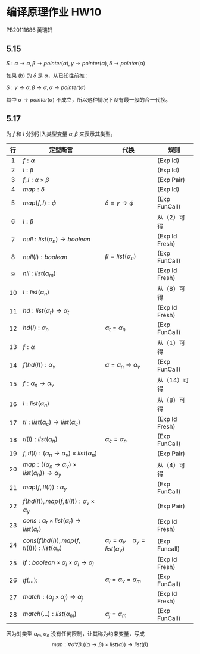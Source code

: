 # 编译原理作业 HW10

PB20111686 黄瑞轩

## 5.15

$S:\alpha\to\alpha,\beta\to pointer(\alpha),\gamma\to pointer(\alpha),\delta\to pointer(\alpha)$

如果 (b) 的 $\delta$ 是 $\alpha$，从已知往前推：

$S:\gamma\to \alpha,\beta\to \alpha,\alpha\to pointer(\alpha)$

其中 $\alpha\to pointer(\alpha)$ 不成立，所以这种情况下没有最一般的合一代换。

## 5.17

为 $f$ 和 $l$ 分别引入类型变量 $\alpha,\beta$ 来表示其类型。

|  行  | 定型断言                                                     | 代换                                              | 规则           |
| :--: | ------------------------------------------------------------ | ------------------------------------------------- | -------------- |
|  1   | $f:\alpha$                                                   |                                                   | (Exp Id)       |
|  2   | $l:\beta$                                                    |                                                   | (Exp Id)       |
|  3   | $f,l:\alpha\times \beta$                                     |                                                   | (Exp Pair)     |
|  4   | $map:\delta$                                                 |                                                   | (Exp Id)       |
|  5   | $map(f,l):\phi$                                              | $\delta=\gamma\to \phi$                           | (Exp FunCall)  |
|  6   | $l:\beta$                                                    |                                                   | 从（2）可得    |
|  7   | $null:list(\alpha_n)\to boolean$                             |                                                   | (Exp Id Fresh) |
|  8   | $null(l):boolean$                                            | $\beta=list(\alpha_n)$                            | (Exp FunCall)  |
|  9   | $nil:list(\alpha_m)$                                         |                                                   | (Exp Id Fresh) |
|  10  | $l:list(\alpha_n)$                                           |                                                   | 从（8）可得    |
|  11  | $hd:list(\alpha_t)\to \alpha_t$                              |                                                   | (Exp Id Fresh) |
|  12  | $hd(l):\alpha_n$                                             | $\alpha_t=\alpha_n$                               | (Exp FunCall)  |
|  13  | $f:\alpha$                                                   |                                                   | 从（1）可得    |
|  14  | $f(hd(l)):\alpha_v$                                          | $\alpha=\alpha_n\to \alpha_v$                     | (Exp FunCall)  |
|  15  | $f:\alpha_n\to \alpha_v$                                     |                                                   | 从（14）可得   |
|  16  | $l:list(\alpha_n)$                                           |                                                   | 从（8）可得    |
|  17  | $tl:list(\alpha_c)\to list(\alpha_c)$                        |                                                   | (Exp Id Fresh) |
|  18  | $tl(l):list(\alpha_n)$                                       | $\alpha_c=\alpha_n$                               | (Exp FunCall)  |
|  19  | $f,tl(l):(\alpha_n\to\alpha_v)\times list(\alpha_n)$         |                                                   | (Exp Pair)     |
|  20  | $map:((\alpha_n\to\alpha_v)\times list(\alpha_n))\to \alpha_y$ |                                                   | 从（4）可得    |
|  21  | $map(f,tl(l)):\alpha_y$                                      |                                                   | (Exp FunCall)  |
|  22  | $f(hd(l)),map(f,tl(l)):\alpha_v\times\alpha_y$               |                                                   | (Exp Pair)     |
|  23  | $cons:\alpha_r\times list(\alpha_r)\to list(\alpha_r)$       |                                                   | (Exp Id Fresh) |
|  24  | $cons(f(hd(l)),map(f,tl(l))):list(\alpha_v)$                 | $\alpha_r=\alpha_v\quad \alpha_y= list(\alpha_v)$ | (Exp Funcall)  |
|  25  | $if:boolean\times\alpha_i\times\alpha_i\to \alpha_i$         |                                                   | (Exp Id Fresh) |
|  26  | $if(...):$                                                   | $\alpha_i=\alpha_v=\alpha_m$                      | (Exp FunCall)  |
|  27  | $match:(\alpha_j\times\alpha_j)\to \alpha_j$                 |                                                   | (Exp Id Fresh) |
|  28  | $match(...):list(\alpha_m)$                                  | $\alpha_j=\alpha_m$                               | (Exp FunCall)  |

因为对类型 $\alpha_m,\alpha_n$ 没有任何限制，让其称为约束变量，写成
$$
map:\forall\alpha\forall\beta.((\alpha\to \beta)\times list(\alpha))\to list(\beta)
$$
